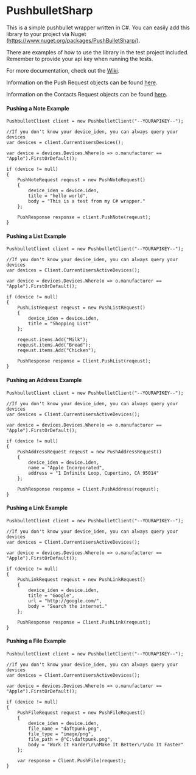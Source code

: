 PushbulletSharp
===============

This is a simple pushbullet wrapper written in C#. You can easily add this library to your project via Nuget (https://www.nuget.org/packages/PushBulletSharp/).

There are examples of how to use the library in the test project included. Remember to provide your api key when running the tests.

For more documentation, check out the [Wiki](https://github.com/adamyeager/PushbulletSharp/wiki).

Information on the Push Request objects can be found [here](https://github.com/adamyeager/PushbulletSharp/wiki/Push-Request-Objects).

Information on the Contacts Request objects can be found [here](https://github.com/adamyeager/PushbulletSharp/wiki/Contacts-Request-Objects).

#### Pushing a Note Example

	PushbulletClient client = new PushbulletClient("--YOURAPIKEY--");
	
	//If you don't know your device_iden, you can always query your devices
	var devices = client.CurrentUsersDevices();
	
	var device = devices.Devices.Where(o => o.manufacturer == "Apple").FirstOrDefault();
	
	if (device != null)
	{
    	PushNoteRequest reqeust = new PushNoteRequest()
	    {
    	    device_iden = device.iden,
    	    title = "hello world",
    	    body = "This is a test from my C# wrapper."
    	};
	
    	PushResponse response = client.PushNote(reqeust);
	}

#### Pushing a List Example

	PushbulletClient client = new PushbulletClient("--YOURAPIKEY--");
	
	//If you don't know your device_iden, you can always query your devices
    var devices = Client.CurrentUsersActiveDevices();

    var device = devices.Devices.Where(o => o.manufacturer == "Apple").FirstOrDefault();

    if (device != null)
    {
        PushListRequest reqeust = new PushListRequest()
        {
            device_iden = device.iden,
            title = "Shopping List"
        };

        reqeust.items.Add("Milk");
        reqeust.items.Add("Bread");
        reqeust.items.Add("Chicken");

        PushResponse response = Client.PushList(reqeust);
    }

#### Pushing an Address Example

	PushbulletClient client = new PushbulletClient("--YOURAPIKEY--");
	
	//If you don't know your device_iden, you can always query your devices
	var devices = Client.CurrentUsersActiveDevices();

    var device = devices.Devices.Where(o => o.manufacturer == "Apple").FirstOrDefault();

    if (device != null)
    {
        PushAddressRequest reqeust = new PushAddressRequest()
        {
            device_iden = device.iden,
            name = "Apple Incorporated",
            address = "1 Infinite Loop, Cupertino, CA 95014"
        };

        PushResponse response = Client.PushAddress(reqeust);
    }

#### Pushing a Link Example

	PushbulletClient client = new PushbulletClient("--YOURAPIKEY--");
	
	//If you don't know your device_iden, you can always query your devices
    var devices = Client.CurrentUsersActiveDevices();

    var device = devices.Devices.Where(o => o.manufacturer == "Apple").FirstOrDefault();

    if (device != null)
    {
        PushLinkRequest reqeust = new PushLinkRequest()
        {
            device_iden = device.iden,
            title = "Google",
            url = "http://google.com/",
            body = "Search the internet."
        };

        PushResponse response = Client.PushLink(reqeust);
    }

#### Pushing a File Example

	PushbulletClient client = new PushbulletClient("--YOURAPIKEY--");
	
	//If you don't know your device_iden, you can always query your devices
    var devices = Client.CurrentUsersActiveDevices();

    var device = devices.Devices.Where(o => o.manufacturer == "Apple").FirstOrDefault();

    if (device != null)
    {
        PushFileRequest request = new PushFileRequest()
        {
            device_iden = device.iden,
            file_name = "daftpunk.png",
            file_type = "image/png",
            file_path = @"C:\daftpunk.png",
            body = "Work It Harder\r\nMake It Better\r\nDo It Faster"
        };

        var response = Client.PushFile(request);
    }
